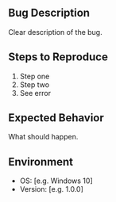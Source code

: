 ## Bug Description

Clear description of the bug.

## Steps to Reproduce

1. Step one
2. Step two
3. See error

## Expected Behavior

What should happen.

## Environment

- OS: [e.g. Windows 10]
- Version: [e.g. 1.0.0]
